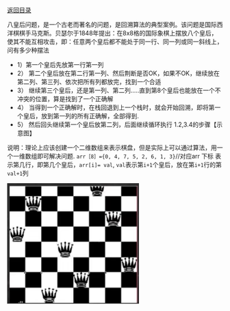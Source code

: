 <meta name="viewport" content="width=device-width, initial-scale=1.0, viewport-fit=cover">

[返回目录](index.md)

八皇后问题，是一个古老而著名的问题，是回溯算法的典型案例。该问题是国际西洋棋棋手马克斯。贝瑟尔于1848年提出：在8x8格的国际象棋上摆放八个皇后，使其不能互相攻击，即：任意两个皇后都不能处于同一行、同一列或同一斜线上，问有多少种摆法  

- 1）第一个皇后先放第一行第一列
- 2） 第二个皇后放在第二行第一列、然后荆断是否OK，如果不OK，继续放在第二列、第三列、依次把所有列都放完，找到一个合适
- 3） 继续第三个皇后，还是第一列、第二列.....直到第8个皇后也能放在一个不冲突的位置，算是找到了一个正确解
- 4） 当得到一个正确解时，在栈回退到上一个栈时，就会开始回溯，即将第一个皇后，放到第一列的所有正确解，全部得到.
- 5） 然后回头继续第一个皇后放第二列，后面继续循环执行 1.2,3.4的步骤【示意图】

说明：理论上应该创建一个二维数组来表示棋盘，但是实际上可以通过算法，用一个一维数组即可解决问题. `arr［8］={0, 4, 7, 5, 2, 6, 1, 3}`//对应arr 下标 表示第几行，即第几个皇后，`arr[i]= val`, `val`表示第`i+1`个皇后，放在第`i+1`行的第`val+1`列

![alt text](https://raw.githubusercontent.com/Stolorzs/Picgo/master/bahuanghou.png)

